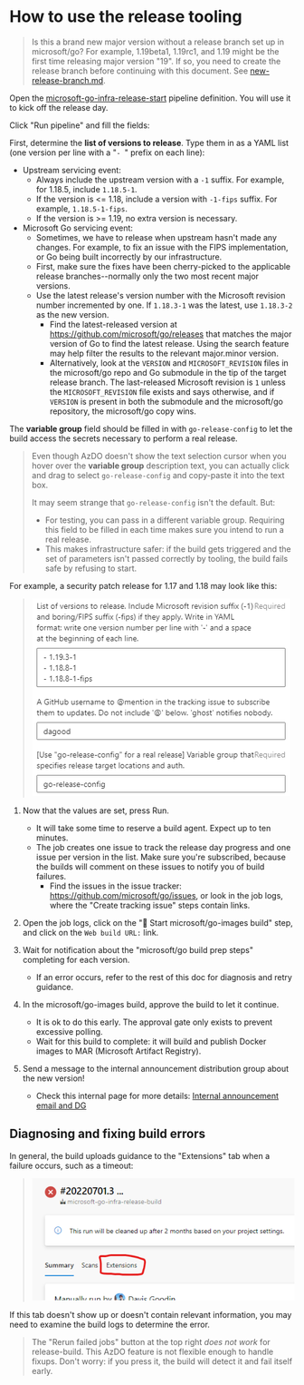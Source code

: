 # How to use the release tooling

> Is this a brand new major version without a release branch set up in microsoft/go? For example, 1.19beta1, 1.19rc1, and 1.19 might be the first time releasing major version "19". If so, you need to create the release branch before continuing with this document. See [new-release-branch.md](new-release-branch.md). 

Open the [microsoft-go-infra-release-start](https://dev.azure.com/dnceng/internal/_build?definitionId=1153) pipeline definition. You will use it to kick off the release day.

Click "Run pipeline" and fill the fields:

First, determine the **list of versions to release**. Type them in as a YAML list (one version per line with a "`- `" prefix on each line):

* Upstream servicing event:
    * Always include the upstream version with a `-1` suffix. For example, for 1.18.5, include `1.18.5-1`.
    * If the version is <= 1.18, include a version with `-1-fips` suffix. For example, `1.18.5-1-fips`.
    * If the version is >= 1.19, no extra version is necessary.
* Microsoft Go servicing event:
    * Sometimes, we have to release when upstream hasn't made any changes. For example, to fix an issue with the FIPS implementation, or Go being built incorrectly by our infrastructure.
    * First, make sure the fixes have been cherry-picked to the applicable release branches--normally only the two most recent major versions.
    * Use the latest release's version number with the Microsoft revision number incremented by one. If `1.18.3-1` was the latest, use `1.18.3-2` as the new version.
        * Find the latest-released version at https://github.com/microsoft/go/releases that matches the major version of Go to find the latest release. Using the search feature may help filter the results to the relevant major.minor version.
        * Alternatively, look at the `VERSION` and `MICROSOFT_REVISION` files in the microsoft/go repo and Go submodule in the tip of the target release branch. The last-released Microsoft revision is `1` unless the `MICROSOFT_REVISION` file exists and says otherwise, and if `VERSION` is present in both the submodule and the microsoft/go repository, the microsoft/go copy wins.

The **variable group** field should be filled in with `go-release-config` to let the build access the secrets necessary to perform a real release.

> Even though AzDO doesn't show the text selection cursor when you hover over the **variable group** description text, you can actually click and drag to select `go-release-config` and copy-paste it into the text box.
>
> It may seem strange that `go-release-config` isn't the default. But:
>
> * For testing, you can pass in a different variable group. Requiring this field to be filled in each time makes sure you intend to run a real release.
> * This makes infrastructure safer: if the build gets triggered and the set of parameters isn't passed correctly by tooling, the build fails safe by refusing to start.

For example, a security patch release for 1.17 and 1.18 may look like this:

> ![](images/run-release-start.png)

1. Now that the values are set, press Run.
    * It will take some time to reserve a build agent. Expect up to ten minutes.
    * The job creates one issue to track the release day progress and one issue per version in the list. Make sure you're subscribed, because the builds will comment on these issues to notify you of build failures.
        * Find the issues in the issue tracker: https://github.com/microsoft/go/issues, or look in the job logs, where the "Create tracking issue" steps contain links.

1. Open the job logs, click on the "🚀 Start microsoft/go-images build" step, and click on the `Web build URL:` link.

1. Wait for notification about the "microsoft/go build prep steps" completing for each version.
    * If an error occurs, refer to the rest of this doc for diagnosis and retry guidance.

1. In the microsoft/go-images build, approve the build to let it continue.
    * It is ok to do this early. The approval gate only exists to prevent excessive polling.
    * Wait for this build to complete: it will build and publish Docker images to MAR (Microsoft Artifact Registry).

1. Send a message to the internal announcement distribution group about the new version!
    * Check this internal page for more details: [Internal announcement email and DG](https://microsoft.sharepoint.com/teams/managedlanguages/_layouts/OneNote.aspx?id=%2Fteams%2Fmanagedlanguages%2Ffiles%2FTeam%20Notebook%2FGoLang%20Team&wd=target%28Main.one%7C62B655D4-14E7-41D6-A063-0869C28D63FC%2FInternal%20announcement%20email%20and%20DG%7C23BE5288-5430-4B45-A81B-9AE79776743C%2F%29)

## Diagnosing and fixing build errors

In general, the build uploads guidance to the "Extensions" tab when a failure occurs, such as a timeout:

> ![](images/extensions-tab.png)

If this tab doesn't show up or doesn't contain relevant information, you may need to examine the build logs to determine the error.

> The "Rerun failed jobs" button at the top right *does not work* for release-build. This AzDO feature is not flexible enough to handle fixups. Don't worry: if you press it, the build will detect it and fail itself early.
